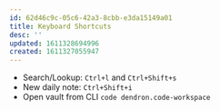 ```yaml
---
id: 62d46c9c-05c6-42a3-8cbb-e3da15149a01
title: Keyboard Shortcuts
desc: ''
updated: 1611328694996
created: 1611327055947
---
```


- Search/Lookup: `Ctrl+l` and `Ctrl+Shift+s`
- New daily note: `Ctrl+Shift+i`
- Open vault from CLI `code dendron.code-workspace`
